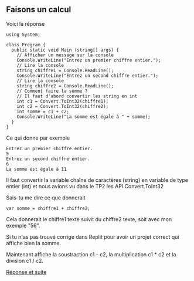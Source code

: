 ## Faisons un calcul

Voici la réponse

```
using System;

class Program {
  public static void Main (string[] args) {
    // Afficher un message sur la console
    Console.WriteLine("Entrez un premier chiffre entier.");
    // Lire la console
    string chiffre1 = Console.ReadLine();
    Console.WriteLine("Entrez un second chiffre entier.");
    // Lire la console
    string chiffre2 = Console.ReadLine();
    // Comment faire la somme ?
    // Il faut d'abord convertir les string en int
    int c1 = Convert.ToInt32(chiffre1);
    int c2 = Convert.ToInt32(chiffre2);
    int somme = c1 + c2;
    Console.WriteLine("La somme est égale à " + somme);
  }
}
```
Ce qui donne par exemple
```
Entrez un premier chiffre entier.
5
Entrez un second chiffre entier.
6
La somme est égale à 11
```

Il faut convertir la variable chaîne de caractères (string) en variable de type entier (int) et nous avions vu dans le TP2 les API Convert.ToInt32

Sais-tu me dire ce que donnerait
```
var somme = chiffre1 + chiffre2;
```

Cela donnerait le chiffre1 texte suivit du chiffre2 texte, soit avec mon exemple "56".

Si tu n'as pas trouvé corrige dans Replit pour avoir un projet correct qui affiche bien la somme.

Maintenant affiche la soustraction c1 - c2, la multiplication c1 * c2 et la division c1 / c2.

[Réponse et suite](03_02_TP.md)
